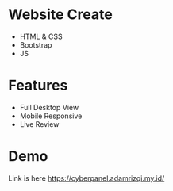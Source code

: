 # Website Create

- HTML & CSS
- Bootstrap
- JS

# Features

- Full Desktop View
- Mobile Responsive
- Live Review

# Demo

Link is here
https://cyberpanel.adamrizqi.my.id/
